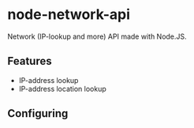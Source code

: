 # node-network-api
Network (IP-lookup and more) API made with Node.JS.

## Features

* IP-address lookup
* IP-address location lookup

## Configuring

